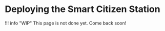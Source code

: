 # Deploying the Smart Citizen Station

!!! info "WIP"
    This page is not done yet. Come back soon!